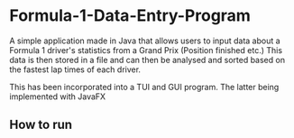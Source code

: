# Formula-1-Data-Entry-Program
A simple application made in Java that allows users to input data about a Formula 1 driver's statistics from a Grand Prix (Position finished etc.) This data is then stored in a file and can then be analysed and sorted based on the fastest lap times of each driver. 

This has been incorporated into a TUI and GUI program. The latter being implemented with JavaFX

## How to run
